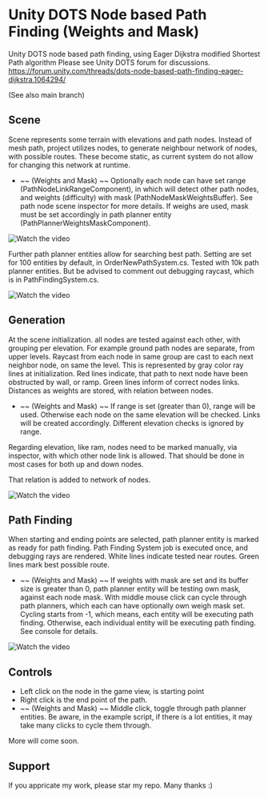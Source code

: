 # Unity DOTS Node based Path Finding (Weights and Mask)

Unity DOTS node based path finding, using Eager Dijkstra modified Shortest Path algorithm
Please see Unity DOTS forum for discussions.
https://forum.unity.com/threads/dots-node-based-path-finding-eager-dijkstra.1064294/

(See also main branch)


## Scene

Scene represents some terrain with elevations and path nodes.
Instead of mesh path, project utilizes nodes, to generate neighbour network of nodes, with possible routes.
These become static, as current system do not allow for changing this network at runtime.

* ~~ (Weights and Mask) ~~ Optionally each node can have set range (PathNodeLinkRangeComponent), in which will detect other path nodes, and weights (difficulty) with mask (PathNodeMaskWeightsBuffer). See path node scene inspector for more details. If weighs are used, mask must be set accordingly in path planner entity (PathPlannerWeightsMaskComponent).

![Watch the video](https://forum.unity.com/attachments/upload_2021-2-26_6-50-29-png.803495/)

Further path planner entities allow for searching best path.
Setting are set for 100 entities by default, in OrderNewPathSystem.cs.
Tested with 10k path planner entities. But be advised to comment out debugging raycast, which is in PathFindingSystem.cs.

![Watch the video](https://forum.unity.com/attachments/upload_2021-2-25_2-2-2-png.802490/)


## Generation

At the scene initialization. all nodes are tested against each other, with grouping per elevation. For example ground path nodes are separate, from upper levels. Raycast from each node in same group are cast to each next neighbor node, on same the level. 
This is represented by gray color ray lines at initialization. 
Red lines indicate, that path to next node have been obstructed by wall, or ramp. 
Green lines inform of correct nodes links. 
Distances as weights are stored, with relation between nodes.

* ~~ (Weights and Mask) ~~ If range is set (greater than 0), range will be used. Otherwise each node on the same elevation will be checked. Links will be created accordingly. Different elevation checks is ignored by range.

Regarding elevation, like ram, nodes need to be marked manually, via inspector, with which other node link is allowed. That should be done in most cases for both up and down nodes.

That relation is added to network of nodes.

![Watch the video](https://forum.unity.com/attachments/upload_2021-2-25_2-2-21-png.802493/)


## Path Finding

When starting and ending points are selected, path planner entity is marked as ready for path finding. 
Path Finding System job is executed once, and debugging rays are rendered. 
White lines indicate tested near routes. 
Green lines mark best possible route.

* ~~ (Weights and Mask) ~~ If weights with mask are set and its buffer size is greater than 0, path planner entity will be testing own mask, against each node mask. With middle mouse click can cycle through path planners, which each can have optionally own weigh mask set. Cycling starts from -1, which means, each entity will be executing path finding. Otherwise, each individual entity will be executing path finding. See console for details.

![Watch the video](https://forum.unity.com/attachments/upload_2021-2-26_6-59-17-png.803498/)


## Controls

* Left click on the node in the game view, is starting point
* Right click is the end point of the path.
* ~~ (Weights and Mask) ~~ Middle click, toggle through path planner entities. Be aware, in the example script, if there is a lot entities, it may take many clicks to cycle them through.

More will come soon.


## Support

If you appricate my work, please star my repo. Many thanks :)
